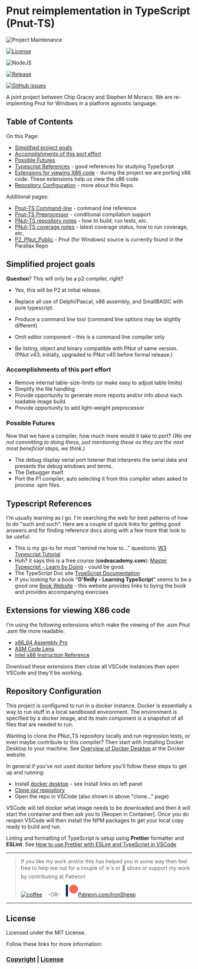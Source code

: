 # Pnut reimplementation in TypeScript (Pnut-TS)

![Project Maintenance][maintenance-shield]

[![License][license-shield]](LICENSE)

![NodeJS][node-badge]

[![Release][Release-shield]](https://github.com/ironsheep/Pnut-ts-dev/releases)

[![GitHub issues][Issues-shield]](https://github.com/ironsheep/Pnut-ts-dev/issues)

A joint project between Chip Gracey and Stephen M Moraco.
We are re-implemting Pnut for Windows in a platform agnostic language.

## Table of Contents

On this Page:

- [Simplified project goals](#simplified-project-goals)
- [Accomplishments of this port effort](#accomplishments-of-this-port-effort)
- [Possible Futures](#possible-futures)
- [Typescript References](#typescript-references) - good references for studying TypeScript
- [Extensions for viewing X86 code](#extensions-for-viewing-x86-code) - during the project we are porting x86 code. These extensions help us view the x86 code
- [Repository Configuration](#repository-configuration) - more about this Repo.

Additional pages:

- [Pnut-TS Command-line](CommandLine.md) - command line reference
- [Pnut-TS Preprocessor](Preprocessor.md) - conditional compilation support
- [PNut-TS repository notes](BUILD-RUN.md) - how to build, run tests, etc.
- [PNut-TS coverage notes](Coverage.md) - latest coverage status, how to run coverage, etc.
- [P2\_PNut_Public](https://github.com/parallaxinc/P2_PNut_Public) - Pnut (for Windows) source is currently found in the Parallax Repo

## Simplified project goals

**Question**? This will only be a p2 compiler, right?
- Yes, this will be P2 at initial release. 

- Replace all use of Delphi/Pascal, x86 assembly, and SmallBASIC with pure typescript.
- Produce a command line tool (command line options may be slightly different)
- Omit editor component - this is a command line compiler only
- Be listing, object and binary compatible with PNut of same version. (PNut v43, initially, upgraded to PNut v45 before formal release.)

### Accomplishments of this port effort

- Remove internal table-size-limits (or make easy to adjust table limits)
- Simplify the file handling
- Provide opportunity to generate more reports and/or info about each loadable image build
- Provide opportunity to add light-weight preprocessor

### Possible Futures

Now that we have a compiler, how much more would it take to port?
*(We are not committing to doing these, just mentioning these as they are the next most beneficial steps, we think.)*

- The debug display serial port listener that interprets the serial data and presents the debug windows and terms.
- The Debugger itself.
- Port the P1 compiler, auto selecting it from this compiler when asked to process .spin files.

## Typescript References

I'm usually learning as I go. I'm searching the web for best patterns of how to do "such and such". Here are a couple of quick links for getting good answers and for finding reference docs along with a few more that look to be useful:

- This is my go-to for most "remind me how to..." questions: [W3 Typescript Tutorial](https://www.w3schools.com/typescript/)
- Huh? it says this is a free course (**codeacademy.com**): [Master Typescript - Learn by Doing](https://www.codecademy.com/learn/learn-typescript) - could be good.
- The TypeScript Doc site [TypeScript Documentation](https://www.typescriptlang.org/docs/)
- If you looking for a book "**O'Reilly - Learning TypeScript**" seems to be a good one [Book Website](https://www.learningtypescript.com/) - this website provides links to bying the book and provides accompanying exercises

## Extensions for viewing X86 code

I'm using the following extensions which make the viewing of the .asm Pnut .asm file more readable.

- [x86_64 Assembly Pro](https://marketplace.visualstudio.com/items?itemName=EhlKr.x86-64-assembly-pro)
- [ASM Code Lens](https://marketplace.visualstudio.com/items?itemName=maziac.asm-code-lens)
- [Intel x86 Instruction Reference](https://marketplace.visualstudio.com/items?itemName=whiteout2.x86ex)

Download these extensions then close all VSCode instances then open VSCode and they'll be working.

## Repository Configuration

This project is configured to run in a docker instance. Docker is essentially a way to run stuff in a local sandboxed environment. The environment is specified by a docker image, and its main component is a snapshot of all files that are needed to run.

Wanting to clone the PNut_TS repository locally and run regression tests, or even maybe contribute to this compiler? Then start with Installing Docker Desktop to your machine. See [Overview of Docker Desktop](https://docs.docker.com/desktop/) at the Docker website.

In general if you've not used docker before you'll follow these steps to get up and running:

- Install [docker desktop](https://docs.docker.com/desktop/) - see install links on left panel
- [Clone our repository](BUILD-RUN.md)
- Open the repo in VSCode (also shown in above "clone..." page)

VSCode will tell docker what image needs to be downloaded and then it will start the container and then ask you to [Reopen in Container]. Once you do reopen VSCode will then install the NPM packages to get your local copy ready to build and run.

Linting and formatting of TypeScript is setup using **Prettier** formatter and **ESLint**.
See [How to use Prettier with ESLint and TypeScript in VSCode](https://khalilstemmler.com/blogs/tooling/prettier/)

---

> If you like my work and/or this has helped you in some way then feel free to help me out for a couple of :coffee:'s or :pizza: slices or support my work by contributing at Patreon!
>
> [![coffee](https://www.buymeacoffee.com/assets/img/custom_images/black_img.png)](https://www.buymeacoffee.com/ironsheep) &nbsp;&nbsp; -OR- &nbsp;&nbsp; [![Patreon](./DOCs/images/patreon.png)](https://www.patreon.com/IronSheep?fan_landing=true)[Patreon.com/IronSheep](https://www.patreon.com/IronSheep?fan_landing=true)

---

## License

Licensed under the MIT License.

Follow these links for more information:

### [Copyright](copyright) | [License](LICENSE)

[maintenance-shield]: https://img.shields.io/badge/maintainer-stephen%40ironsheep%2ebiz-blue.svg?style=for-the-badge

[license-shield]: https://img.shields.io/badge/License-MIT-yellow.svg

[Release-shield]: https://img.shields.io/github/release/ironsheep/Pnut-ts-dev/all.svg

[Issues-shield]: https://img.shields.io/github/issues/ironsheep/Pnut-ts-dev.svg

[node-badge]: https://img.shields.io/badge/node.js-6DA55F?style=for-the-badge&logo=node.js&logoColor=white
